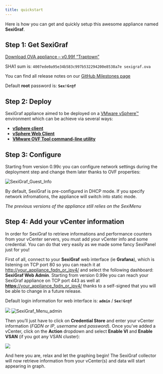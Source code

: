 ```yaml
---
title: quickstart
---
```



Here is how you can get and quickly setup this awesome appliance named **SexiGraf**.

## Step 1: Get SexiGraf

[Download OVA appliance – v0.99f “Traptown”](http://files.sexigraf.fr/sexigraf.ova)

SHA1 sum is: `4007ede0a95e34b583c997b532294200e8538a7e sexigraf.ova`

You can find all release notes on our [GitHub Milestones page](https://github.com/sexibytes/sexigraf/milestones?state=closed)

Default **root** password is: **`Sex!Gr@f`**

## Step 2: Deploy

SexiGraf appliance aimed to be deployed on a [VMware vSphere™](http://www.vmware.com) environment which can be achieve via several ways:

*   [**vSphere client**](http://pubs.vmware.com/vsphere-50/topic/com.vmware.vsphere.vm_admin.doc_50/GUID-6C847F77-8CB2-4187-BD7F-E7D3D5BD897B.html)
*   [**vSphere Web Client**](http://pubs.vmware.com/vsphere-55/topic/com.vmware.vsphere.vm_admin.doc/GUID-AFEDC48B-C96F-4088-9C1F-4F0A30E965DE.html)
*   [**VMware OVF Tool command-line utility**](https://www.vmware.com/support/developer/ovf/)

## Step 3: Configure

Starting from version 0.99c you can configure network settings during the deployment step and change them later thanks to OVF properties:

![SexiGraf_Guest_Info](http://www.sexigraf.fr/wp-content/uploads/2016/05/SexiGraf_Guest_Info.png)

By default, SexiGraf is pre-configured in DHCP mode. If you specify network infromations, the appliance will switch into static mode.

_The previous versions of the appliance still relies on the SexiMenu_

## Step 4: Add your vCenter information

In order for SexiGraf to retrieve informations and performance counters from your vCenter servers, you must add your vCenter info and some credential. You can do that very easily as we made some fancy SexiPanel just for you!

First of all, connect to your **SexiGraf** web interface (ie **Grafana**), which is listening on TCP port 80 so you can reach it at [http://your\_appliance\_fqdn\_or\_ipv4/](http://your_appliance_fqdn_or_ipv4/) and select the following dashboard: **SexiGraf Web Admin**. Starting from version 0.99e you can reach your SexiGraf appliance on TCP port 443 as well at [**https**://your\_appliance\_fqdn\_or\_ipv4/](https://your_appliance_fqdn_or_ipv4/) thanks to a self-signed that you will be able to change in a future release.

Default login information for web interface is: **`admin`** / **`Sex!Gr@f`**

![](http://www.sexigraf.fr/wp-content/uploads/2018/07/SexiGraf_Home_4-1024x935.png) ![SexiGraf_Menu_admin](http://www.sexigraf.fr/wp-content/uploads/2015/09/SexiGraf_Menu_admin.png)

Then you’ll just have to click on **Credential Store** and enter your vCenter information (_FQDN or IP_, _username_ and _password_). Once you’ve added a vCenter, click on the **Action** dropdown and select **Enable VI** and **Enable VSAN** (if you got any VSAN cluster):

![](http://www.sexigraf.fr/wp-content/uploads/2015/09/vcenter-credstore1.png)  

And here you are, relax and let the graphing begin! The SexiGraf collector will now retrieve information from your vCenter(s) and data will start appearing in graph.
